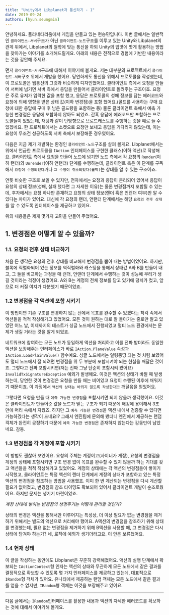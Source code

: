 ```yaml
---
title: "Unity에서 Libplanet과 통신하기 - 1"
date: 2019-09-24
authors: [hyun.seungmin]
---
```


안녕하세요. 플라네타리움에서 게임을 만들고 있는 현승민입니다. 이번 글에서는 일반적인 `클라이언스-서버`구조가 아닌 `클라이언트-노드`구조를 이루고 있는 Unity와 Libplanet의 관계 위에서, Libplanet의 철학에 맞는 통신을 하되 Unity의 입맛에 맛게 활용하는 방법을 찾아가는 이야기를 소개해드릴게요. 아래의 내용은 전적으로 경험에 기반한 내용이라는 것을 감안해 주세요.

먼저 `클라이언트-서버`구조에 대해서 이야기해 볼게요. 저는 대부분의 프로젝트에서 `클라이언트-서버`구조 위에서 개발을 했어요. 당연하게도 통신을 위해서 프로토콜을 작성했는데, 이 프로토콜은 웹통신의 그것과 비슷하게 디자인했어요. 클라이언트 측에서 요청을 만들어 서버에 넘기면 서버 측에서 응답을 만들어서 클라이언트로 돌려주는 구조이죠. 요청은 주로 유저가 입력한 값을 포함 했고, 응답은 프로토콜의 성패 정보를 담는 에러코드와 요청에 의해 영향을 받은 상태 값(이하 변경점)을 포함 했어요.(골드를 사용하는 구매 요청에 대한 응답에 구매 후 남은 골드량을 포함하는 등) 물론 클라이언트 측에서 예측 가능한 변경점은 응답에 포함하지 않아도 되었죠. 간혹 응답에 에러코드만 포함하는 프로토콜들이 있었는데, 채팅과 같이 단방향으로 브로드캐스트를 수행하는 것을 예로 들 수 있겠네요. 한 프로젝트에서는 소켓으로 요청만 보내고 응답을 기다리지 않았는데, 이는 요청이 무조건 성공하도록 서버 측에서 보장해준 경우였어요.

다음은 지금 제가 개발하는 환경인 `클라이언트-노드`구조를 살펴 볼게요. Libplanet에서는 위에서 언급한 프로토콜을 `IAction` 인터페이스를 구현한 클래스(이하 액션)로 작성해요. 클라이언트 측에서 요청을 만들어 노드에 넘기면 노드 측에서 각 요청의 `Render`(이하 랜더)와 `Unrender`(이하 언랜더) 단계를 수행하는데, 클라이언트 측은 이 단계를 구독해서 `요청이 수행되었다`거나 `그 수행이 취소되었다(롤백)`는 상태를 알 수 있는 구조이죠.

언뜻 비슷한 구조로 보일 수 있지만, 전자에서는 요청과 응답이 분리되어 있어서 응답이 요청의 상태 정보(성패, 실패 했다면 그 자세한 이유)는 물론 변경점까지 포함될 수 있는데, 후자에서는 요청 하나만 존재하고 요청의 상태 정보(랜더 혹은 언랜더 여부)만 알 수 있다는 차이가 있어요. 대신에 각 요청의 랜더, 언랜더 단계에서는 해당 `요청의 전후 상태`를 알 수 있도록 인터페이스를 제공하고 있어요.

위의 내용들은 제게 몇가지 고민을 만들어 주었어요.

## 1. 변경점은 어떻게 알 수 있을까?

### 1.1. 요청의 전후 상태 비교하기

처음 든 생각은 요청의 전후 상태를 비교해서 변경점을 뽑아 내는 방법이었어요. 하지만, 블록에 직렬화되어 있는 정보를 역직렬화와 캐스팅을 통해서 상태값 A와 B를 만들어 내고, 그 둘을 비교하는 과정을 매 랜더, 언랜더 단계에서 수행하는 것이 성능에 무리가 생길 것이라는 걱정이 생겼어요. A와 B는 계정의 전체 정보를 담고 있기에 덩치가 컸고, 앞으로 더 커질 여지가 다분했기 때문이었죠.

### 1.2 변경점을 각 액션에 포함 시키기

이 방법이면 기존 구조를 변경하지 않는 선에서 목표를 완수할 수 있겠다는 착각 속에서 액션들을 척척 작성해가고 있었어요. 모든 것이 원하는 대로 잘 돌아가는 줄로만 알고 있었던 어느 날, 이제까지의 테스트가 싱글 노드에서 진행되었고 멀티 노드 환경에서는 문제가 생길 거라는 것을 알게 되었죠.

네트워크에 참여하는 모든 노드가 동일하게 액션을 처리하고 이를 전파 받더라도 동일한 액션을 보장해주는 인터페이스가 바로 `IAction.PlaneValue` 속성과 `IAction.LoadPlainValue()` 함수예요. 싱글 노드에서는 얼렁뚱땅 되는 것 처럼 보였어도 멀티 노드에서 잘 되려면 변경점을 위 두 부분에 포함시켜야 되는 현실을 깨달은 것이죠. 그렇다고 진짜 포함시키면(저는 진짜 그냥 단순히 포함시켜 봤어요) `InvalidTxSignatureException` 예외가 발생해요. 이것은 액션의 상태가 바뀔 때 발생하는데, 당연한 것이 변경점은 요청을 만들 때는 비어있고 요청이 수행된 이후에 채워지기 때문이죠. 이 과정에서 `액션의 상태는 바뀌지 않도록 작성한다`는 깨달음을 얻었어요.

그렇다면 요청을 만들 때 `예측 가능한 변경점`을 포함시키면 되지 않을까 생각했어요. 이것은 클라이언트가 만들어준 값을 노드가 믿는 구조가 되기 때문에 해킹에 용이해서 3초 만에 머리 속에서 지웠죠. 하지만 그 `예측 가능한 변경점`을 액션 내에서 검증할 수 있다면 가능하겠다는 생각이 드네요!? 그래서 엔진팀에 문의해 봤더니 엔진에서 제공하는 랜덤 객체가 완전히 공정하기 때문에 `예측 가능한 변경점`은 존재하지 않는다는 감동만이 남았네요. 감동.

### 1.3 변경점을 각 계정에 포함 시키기

이 방법도 괜찮아 보였어요. 요청의 주체는 계정이고(사이너가 계정), 요청의 변경점을 계정의 상태에 포함시키면 구조 변경 없이 목표를 완수할 수 있지 않을까 하는 기대를 갖고 액션들을 척척 작성해가고 있었어요. 계정의 상태에는 각 액션의 변경점들이 쌓이기 시작했고, 클라이언트는 특정 액션의 렌더 단계에서 계정의 상태가 포함하고 있는 특정 액션의 변경점을 참조하는 방법을 사용했죠. 이미 한 번 계산되는 변경점을 다시 계산할 필요가 없어졌고, 변경점의 참조 타이밍도 확보되어 있어서 클라이언트 개발이 순조로웠어요. 하지만 문제는 생기기 마련이었죠.

*계정 상태에 쌓이는 변경점의 생명주기는 어떻게 관리할 것인가?*

상태의 변경은 액션을 통해서만 이루어지는 특성상, 더 이상 필요가 없는 변경점을 제거하기 위해서는 별도의 액션으로 처리해야 했어요. A액션의 변경점을 참조하기 위해 상태를 변경했는데, 필요 없는 변경점을 제거하기 위해 B액션을 사용할 때, 그 변경점은 다시 상태에 담겨야 하는가? 네, 로직에 예외가 생기더라고요. 이 안은 보류했어요.

### 1.4 현재 상태
이 글을 작성하는 동안에도 Libplanet은 꾸준히 강력해졌어요. 액션의 실행 단계에서 확보되는 `IActionContext`형 인자는 액션의 상태와 무관하게 모든 노드에서 같은 결과를 결정적으로 확보할 수 있도록 몇 가지 인터페이스를 제공하고 있는데, 대표적으로 `IRandom`형 객체가 있어요. 유니티에서 제공하는 랜덤 객체는 모든 노드에서 같은 결과를 얻을 수 없지만, `IRandom`형 객체는 이것을 보장해주고 있어요.

----

다음 글에서는 `IRandom`인터페이스를 활용한 내용과 액션의 자세한 에러코드를 확보하는 것에 대해서 이야기해 볼게요.
